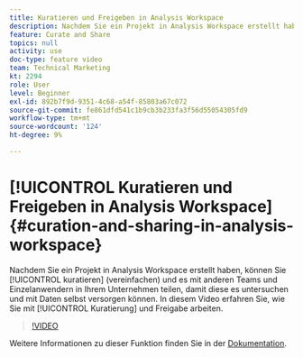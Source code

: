 ```yaml
---
title: Kuratieren und Freigeben in Analysis Workspace
description: Nachdem Sie ein Projekt in Analysis Workspace erstellt haben, können Sie es kuratieren (vereinfachen) und für andere Teams und Einzelpersonen in Ihren Unternehmen freigeben, damit diese es untersuchen und selbst mit Daten versorgen können. In diesem Video erfahren Sie, wie Sie mit Kuratierung und Freigabe arbeiten.
feature: Curate and Share
topics: null
activity: use
doc-type: feature video
team: Technical Marketing
kt: 2294
role: User
level: Beginner
exl-id: 892b7f9d-9351-4c68-a54f-85803a67c072
source-git-commit: fe861dfd541c1b9cb3b233fa3f56d55054305fd9
workflow-type: tm+mt
source-wordcount: '124'
ht-degree: 9%

---
```


# [!UICONTROL Kuratieren und Freigeben in Analysis Workspace] {#curation-and-sharing-in-analysis-workspace}

Nachdem Sie ein Projekt in Analysis Workspace erstellt haben, können Sie [!UICONTROL kuratieren] (vereinfachen) und es mit anderen Teams und Einzelanwendern in Ihrem Unternehmen teilen, damit diese es untersuchen und mit Daten selbst versorgen können. In diesem Video erfahren Sie, wie Sie mit [!UICONTROL Kuratierung] und Freigabe arbeiten.

>[!VIDEO](https://video.tv.adobe.com/v/24711/?quality=12)

Weitere Informationen zu dieser Funktion finden Sie in der [Dokumentation](https://experienceleague.adobe.com/docs/analytics/analyze/analysis-workspace/curate-share/curate.html?lang=en).
